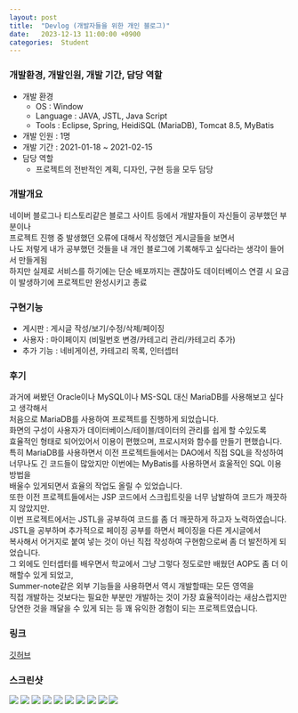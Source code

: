 ```yaml
---
layout: post
title:  "Devlog (개발자들을 위한 개인 블로그)"
date:   2023-12-13 11:00:00 +0900
categories:  Student
---
```


### 개발환경, 개발인원, 개발 기간, 담당 역할

- 개발 환경
    - OS : Window
    - Language : JAVA, JSTL, Java Script
    - Tools : Eclipse, Spring, HeidiSQL (MariaDB), Tomcat 8.5, MyBatis
- 개발 인원 : 1명
- 개발 기간 : 2021-01-18 ~ 2021-02-15
- 담당 역할
    - 프로젝트의 전반적인 계획, 디자인, 구현 등을 모두 담당

### 개발개요

네이버 블로그나 티스토리같은 블로그 사이트 등에서 개발자들이 자신들이 공부했던 부분이나  
프로젝트 진행 중 발생했던 오류에 대해서 작성했던 게시글들을 보면서  
나도 저렇게 내가 공부했던 것들을 내 개인 블로그에 기록해두고 싶다라는 생각이 들어서 만들게됨  
하지만 실제로 서비스를 하기에는 단순 배포까지는 괜찮아도 데이터베이스 연결 시 요금이 발생하기에 프로젝트만 완성시키고 종료

### 구현기능

- 게시판 : 게시글 작성/보기/수정/삭제/페이징
- 사용자 : 마이페이지 (비밀번호 변경/카테고리 관리/카테고리 추가)
- 추가 기능 : 네비게이션, 카테고리 목록, 인터셉터

### 후기

과거에 써봤던 Oracle이나 MySQL이나 MS-SQL 대신 MariaDB를 사용해보고 싶다고 생각해서  
처음으로 MariaDB를 사용하여 프로젝트를 진행하게 되었습니다.  
화면의 구성이 사용자가 데이터베이스/테이블/데이터의 관리를 쉽게 할 수있도록  
효율적인 형태로 되어있어서 이용이 편했으며, 프로시저와 함수를 만들기 편했습니다.  
특히 MariaDB를 사용하면서 이전 프로젝트들에서는 DAO에서 직접 SQL을 작성하여  
너무나도 긴 코드들이 많았지만 이번에는 MyBatis를 사용하면서 효울적인 SQL 이용 방법을  
배울수 있게되면서 효율의 작업도 올릴 수 있었습니다.  
또한 이전 프로젝트들에서는 JSP 코드에서 스크립트릿을 너무 남발하여 코드가 깨끗하지 않았지만.  
이번 프로젝트에서는 JSTL을 공부하여 코드를 좀 더 깨끗하게 하고자 노력하였습니다.  
JSTL을 공부하며 추가적으로 페이징 공부를 하면서 페이징을 다른 게시글에서  
복사해서 어거지로 붙여 넣는 것이 아닌 직접 작성하여 구현함으로써 좀 더 발전하게 되었습니다.  
그 외에도 인터셉터를 배우면서 학교에서 그냥 그렇다 정도로만 배웠던 AOP도 좀 더 이해할수 있게 되었고,  
Summer-note같은 외부 기능들을 사용하면서 역시 개발할때는 모든 영역을  
직접 개발하는 것보다는 필요한 부분만 개발하는 것이 가장 효율적이라는 새삼스럽지만  
당연한 것을 깨달을 수 있게 되는 등 꽤 유익한 경험이 되는 프로젝트였습니다.

### 링크
[깃허브](https://github.com/sangwon0724/Devlog)

### 스크린샷

<img src="{{site.url}}{{site.baseurl}}{{site.portfolio_img_root}}/Student/Devlog/01.JPG"/>
<img src="{{site.url}}{{site.baseurl}}{{site.portfolio_img_root}}/Student/Devlog/02.JPG"/>
<img src="{{site.url}}{{site.baseurl}}{{site.portfolio_img_root}}/Student/Devlog/03.JPG"/>
<img src="{{site.url}}{{site.baseurl}}{{site.portfolio_img_root}}/Student/Devlog/04.JPG"/>
<img src="{{site.url}}{{site.baseurl}}{{site.portfolio_img_root}}/Student/Devlog/05.JPG"/>
<img src="{{site.url}}{{site.baseurl}}{{site.portfolio_img_root}}/Student/Devlog/06.JPG"/>
<img src="{{site.url}}{{site.baseurl}}{{site.portfolio_img_root}}/Student/Devlog/07.JPG"/>
<img src="{{site.url}}{{site.baseurl}}{{site.portfolio_img_root}}/Student/Devlog/08.JPG"/>
<img src="{{site.url}}{{site.baseurl}}{{site.portfolio_img_root}}/Student/Devlog/09.JPG"/>
<img src="{{site.url}}{{site.baseurl}}{{site.portfolio_img_root}}/Student/Devlog/10.JPG"/>